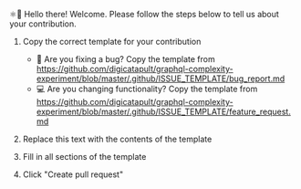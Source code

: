⚛👋 Hello there! Welcome. Please follow the steps below to tell us about your contribution.

1. Copy the correct template for your contribution

   - 🐛 Are you fixing a bug? Copy the template from <https://github.com/digicatapult/graphql-complexity-experiment/blob/master/.github/ISSUE_TEMPLATE/bug_report.md>
   - 💻 Are you changing functionality? Copy the template from <https://github.com/digicatapult/graphql-complexity-experiment/blob/master/.github/ISSUE_TEMPLATE/feature_request.md>

2. Replace this text with the contents of the template
3. Fill in all sections of the template
4. Click "Create pull request"
